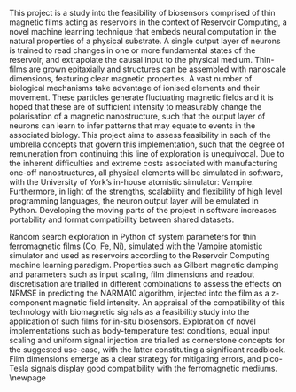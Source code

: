 This project is a study into the feasibility of biosensors comprised of thin magnetic films acting
as reservoirs in the context of Reservoir Computing, a novel machine learning technique that
embeds neural computation in the natural properties of a physical substrate. A single output
layer of neurons is trained to read changes in one or more fundamental states of the reservoir,
and extrapolate the causal input to the physical medium. Thin-films are grown epitaxially and
structures can be assembled with nanoscale dimensions, featuring clear magnetic properties. A
vast number of biological mechanisms take advantage of ionised elements and their movement.
These particles generate fluctuating magnetic fields and it is hoped that these are of sufficient
intensity to measurably change the polarisation of a magnetic nanostructure, such that the
output layer of neurons can learn to infer patterns that may equate to events in the associated
biology. This project aims to assess feasibility in each of the umbrella concepts that govern this
implementation, such that the degree of remuneration from continuing this line of exploration is
unequivocal. Due to the inherent difficulties and extreme costs associated with manufacturing
one-off nanostructures, all physical elements will be simulated in software, with the University of
York’s in-house atomistic simulator: Vampire. Furthermore, in light of the strengths, scalability
and flexibility of high level programming languages, the neuron output layer will be emulated
in Python. Developing the moving parts of the project in software increases portability and
format compatibility between shared datasets.

Random search exploration in Python of system parameters for thin ferromagnetic films (Co, Fe, Ni), simulated with the Vampire atomistic simulator and used as reservoirs according to the Reservoir Computing machine learning paradigm. Properties such as Gilbert magnetic damping and parameters such as input scaling, film dimensions and readout discretisation are trialled in different combinations to assess the effects on NRMSE in predicting the NARMA10 algorithm, injected into the film as a z-component magnetic field intensity. An appraisal of the compatibility of this technology with biomagnetic signals as a feasibility study into the application of such films for in-situ biosensors. Exploration of novel implementations such as body-temperature test conditions, equal input scaling and uniform signal injection are trialled as cornerstone concepts for the suggested use-case, with the latter constituting a significant roadblock. Film dimensions emerge as a clear strategy for mitigating errors, and pico-Tesla signals display good compatibility with the ferromagnetic mediums. 
\newpage
